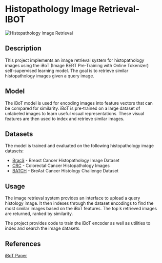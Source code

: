 # Histopathology Image Retrieval- IBOT 
![Histopathology Image Retrieval](https://github.com/bytedance/ibot/blob/main/.github/framework.png)
## Description

This project implements an image retrieval system for histopathology images using the iBoT (Image BERT Pre-Training with Online Tokenizer) self-supervised learning model. The goal is to retrieve similar histopathology images given a query image.

## Model 

The iBoT model is used for encoding images into feature vectors that can be compared for similarity. iBoT is pre-trained on a large dataset of unlabeled images to learn useful visual representations. These visual features are then used to index and retrieve similar images.

## Datasets

The model is trained and evaluated on the following histopathology image datasets:

- [BracS](https://www.bracs.icar.cnr.it/) - Breast Cancer Histopathology Image Dataset
- [CRC](https://warwick.ac.uk/fac/cross_fac/tia/data/extended_crc_grading/) - Colorectal Cancer Histopathology Images
- [BATCH](https://iciar2018-challenge.grand-challenge.org/Dataset/) - BreAst Cancer Histology Challenge Dataset  

## Usage

The image retrieval system provides an interface to upload a query histology image. It then indexes through the dataset encodings to find the most similar images based on the iBoT features. The top k retrieved images are returned, ranked by similarity. 

The project provides code to train the iBoT encoder as well as utilities to index and search the image datasets.

## References

[iBoT Paper](https://arxiv.org/abs/2111.07832)
